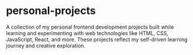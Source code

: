 # personal-projects
A collection of my personal frontend development projects built while learning and experimenting with web technologies like HTML, CSS, JavaScript, React, and more. These projects reflect my self-driven learning journey and creative exploration.
